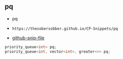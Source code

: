 
## pq

- pq
- ```
  https://thesobersobber.github.io/CP-Snippets/pq
  ```
- [github-snip-file](https://github.com/theSoberSobber/CP-Snippets/blob/main/snippets.json#L1327)

```cpp
priority_queue<int> pq;
priority_queue<int, vector<int>, greater<>> pq;
```
